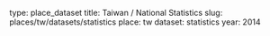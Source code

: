 type: place_dataset
title: Taiwan / National Statistics
slug: places/tw/datasets/statistics
place: tw
dataset: statistics
year: 2014
